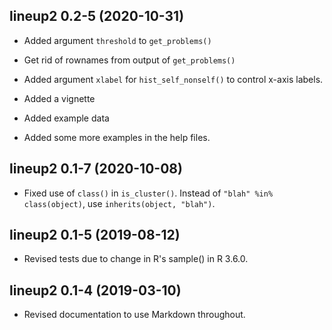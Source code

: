 ## lineup2 0.2-5 (2020-10-31)

- Added argument `threshold` to `get_problems()`

- Get rid of rownames from output of `get_problems()`

- Added argument `xlabel` for `hist_self_nonself()` to control x-axis labels.

- Added a vignette

- Added example data

- Added some more examples in the help files.


## lineup2 0.1-7 (2020-10-08)

- Fixed use of `class()` in `is_cluster()`. Instead of
  `"blah" %in% class(object)`, use `inherits(object, "blah")`.


## lineup2 0.1-5 (2019-08-12)

- Revised tests due to change in R's sample() in R 3.6.0.


## lineup2 0.1-4 (2019-03-10)

- Revised documentation to use Markdown throughout.
